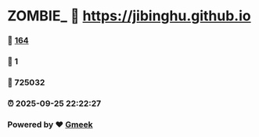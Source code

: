 # ZOMBIE_ :link: https://jibinghu.github.io 
### :page_facing_up: [164](https://jibinghu.github.io/tag.html) 
### :speech_balloon: 1 
### :hibiscus: 725032 
### :alarm_clock: 2025-09-25 22:22:27 
### Powered by :heart: [Gmeek](https://github.com/Meekdai/Gmeek)
